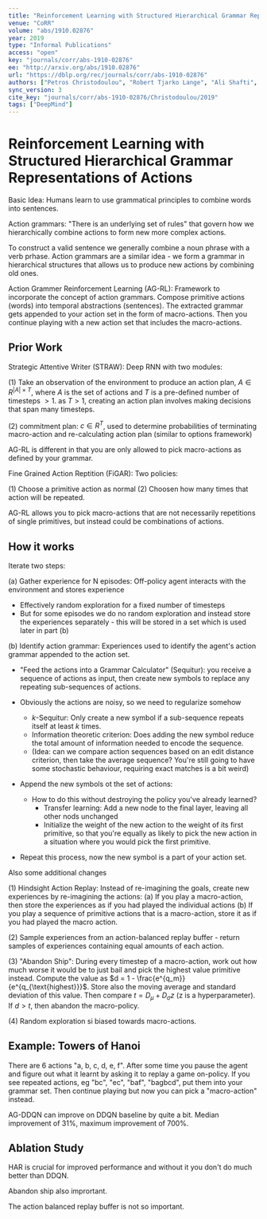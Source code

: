 ```yaml
---
title: "Reinforcement Learning with Structured Hierarchical Grammar Representations of Actions."
venue: "CoRR"
volume: "abs/1910.02876"
year: 2019
type: "Informal Publications"
access: "open"
key: "journals/corr/abs-1910-02876"
ee: "http://arxiv.org/abs/1910.02876"
url: "https://dblp.org/rec/journals/corr/abs-1910-02876"
authors: ["Petros Christodoulou", "Robert Tjarko Lange", "Ali Shafti", "A. Aldo Faisal"]
sync_version: 3
cite_key: "journals/corr/abs-1910-02876/Christodoulou/2019"
tags: ["DeepMind"]
---
```

# Reinforcement Learning with Structured Hierarchical Grammar Representations of Actions

Basic Idea: Humans learn to use grammatical principles to combine words into sentences.

Action grammars: "There is an underlying set of rules" that govern how we hierarchically combine actions to
form new more complex actions.

To construct a valid sentence we generally combine a noun phrase with a verb prhase. Action grammars
are a similar idea - we form a grammar in hierarchical structures that allows us to produce new
actions by combining old ones.

Action Grammer Reinforcement Learning (AG-RL): Framework to incorporate the concept of action grammars.
Compose primitive actions (words) into temporal abstractions (sentences). The extracted grammar gets appended
to your action set in the form of macro-actions. Then you continue playing with a new action set that includes
the macro-actions.

## Prior Work

Strategic Attentive Writer (STRAW): Deep RNN with two modules:

 (1) Take an observation of the environment to produce an action plan, $A \in R^{|A| \times T}$,
where $A$ is the set of actions and $T$ is a pre-defined number of timesteps $> 1$. as $T > 1$,
creating an action plan involves making decisions that span many timesteps.

 (2) commitment plan: $c \in R^{T}$, used to determine probabilities of terminating macro-action and re-calculating action
     plan (similar to options framework)

AG-RL is different in that you are only allowed to pick macro-actions as defined by your grammar.

Fine Grained Action Reptition (FiGAR): Two policies:

 (1) Choose a primitive action as normal
 (2) Choosen how many times that action will be repeated.

AG-RL allows you to pick macro-actions that are not necessarily repetitions of single primitives, but
instead could be combinations of actions.


## How it works

Iterate two steps:

 (a) Gather experience for N episodes: Off-policy agent interacts with the environment and stores experience

   - Effectively random exploration for a fixed number of timesteps
   - But for some episodes we do no random exploration and instead store the experiences separately -
     this will be stored in a set which is used later in part (b)

 (b) Identify action grammar: Experiences used to identify the agent's action grammar appended to the action set.

   - "Feed the actions into a Grammar Calculator" (Sequitur): you receive a sequence of actions as input, then create
     new symbols to replace any repeating sub-sequences of actions.
   - Obviously the actions are noisy, so we need to regularize somehow
      - $k$-Sequitur: Only create a new symbol if a sub-sequence repeats itself at least $k$ times.
      - Information theoretic criterion: Does adding the new symbol reduce the total amount of information
        needed to encode the sequence.
      - (Idea: can we compare action sequences based on an edit distance criterion, then take the average sequence?
         You're still going to have some stochastic behaviour, requiring exact matches is a bit weird)
   - Append the new symbols ot the set of actions:
      - How to do this without destroying the policy you've already learned?
          - Transfer learning: Add a new node to the final layer, leaving all other nods unchanged
          - Initialize the weight of the new action to the weight of its first primitive, so
            that you're equally as likely to pick the new action in a situation where you would
            pick the first primitive.

   - Repeat this process, now the new symbol is a part of your action set.

Also some additional changes

(1) Hindsight Action Replay: Instead of re-imagining the goals, create new experiences by
    re-imagining the actions:
    (a) If you play a macro-action, then store the experiences as if you had played the individual actions
    (b) If you play a sequence of primitive actions that is a macro-action, store it as if you
        had played the macro action.

(2) Sample experiences from an action-balanced replay buffer - return samples of experiences containing
    equal amounts of each action.

(3) "Abandon Ship": During every timestep of a macro-action, work out how much worse it would
    be to just bail and pick the highest value primitive instead. Compute the value as $d = 1 - \frac{e^{q_m}}{e^{q_{\text{highest}}}$.
    Store also the moving average and standard deviation of this value. Then compare
    $t = D_{\mu} + D_{\sigma} z$ (z is a hyperparameter). If $d > t$, then abandon the
    macro-policy.

 (4) Random exploration si biased towards macro-actions.


## Example: Towers of Hanoi

There are 6 actions "a, b, c, d, e, f". After some time you pause the agent and figure out what
it learnt by asking it to replay a game on-policy. If you see repeated actions, eg "bc", "ec",
"baf", "bagbcd", put them into your grammar set. Then continue playing but now you can
pick a "macro-action" instead.

AG-DDQN can improve on DDQN baseline by quite a bit. Median improvement of 31%,
maximum improvement of 700%.

## Ablation Study

HAR is crucial for improved performance and without it you don't do much better than DDQN.

Abandon ship also imprortant.

The action balanced replay buffer is not so important.